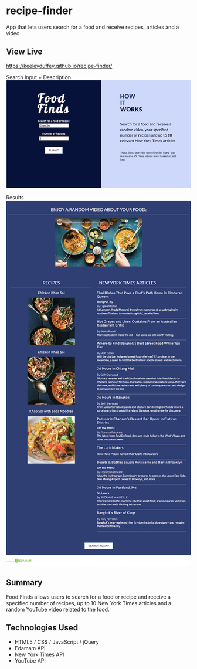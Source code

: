 # recipe-finder
App that lets users search for a food and receive recipes, articles and a video 

## View Live
https://keeleyduffey.github.io/recipe-finder/

Search Input + Description
![search-and-how-it-works](screenshots/search.png)

Results
![results](screenshots/results.png)

## Summary  
Food Finds allows users to search for a food or recipe and receive a specified number of recipes, up to 10 New York Times articles and a random YouTube video related to the food.

## Technologies Used 
* HTML5 / CSS / JavaScript / jQuery
* Edamam API
* New York Times API
* YouTube API
